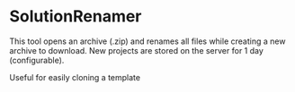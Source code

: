 # SolutionRenamer
This tool opens an archive (.zip) and renames all files while creating a new archive to download. New projects are stored on the server for 1 day (configurable).

Useful for easily cloning a template
